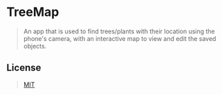 # TreeMap

> An app that is used to find trees/plants with their location using the phone's camera, with an interactive map to view
> and edit the saved objects.

## License

> [MIT](https://opensource.org/licenses/MIT)
